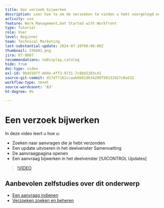 ```yaml
---
title: Een verzoek bijwerken
description: Leer hoe te om de verzoeken te vinden u hebt voorgelegd en een update over die verzoeken in  [!DNL  Workfront].
activity: use
feature: Work Management,Get Started with Workfront
type: Tutorial
role: User
level: Beginner
team: Technical Marketing
last-substantial-update: 2024-07-10T00:00:00Z
thumbnail: 336091.png
jira: KT-8807
recommendations: noDisplay,catalog
hide: true
doc-type: video
exl-id: 9bdd107f-0d4e-4ff3-9731-7c8bb5383c41
source-git-commit: d17df7162ccaab6b62db34209f50131927c0a532
workflow-type: tm+mt
source-wordcount: '63'
ht-degree: 0%

---
```


# Een verzoek bijwerken

In deze video leert u hoe u:

* Zoeken naar aanvragen die je hebt verzonden
* Een update uitvoeren in het deelvenster Samenvatting
* De aanvraagpagina openen
* Een aanvraag bijwerken in het deelvenster [!UICONTROL Updates]

>[!VIDEO](https://video.tv.adobe.com/v/336091/?quality=12&learn=on&enablevpops)

## Aanbevolen zelfstudies over dit onderwerp

* [Een aanvraag indienen](/help/manage-work/issues-requests/make-a-request.md)
* [Verzoeken zoeken en beheren](/help/manage-work/issues-requests/find-requests.md)
